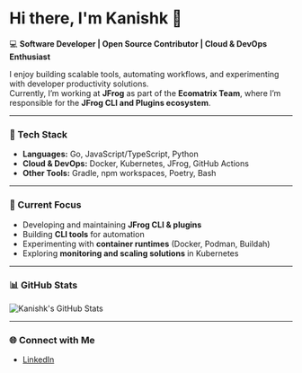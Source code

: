# Hi there, I'm Kanishk 👋  

💻 **Software Developer | Open Source Contributor | Cloud & DevOps Enthusiast**  

I enjoy building scalable tools, automating workflows, and experimenting with developer productivity solutions.  
Currently, I’m working at **JFrog** as part of the **Ecomatrix Team**, where I’m responsible for the **JFrog CLI and Plugins ecosystem**.  

---

### 🔧 Tech Stack
- **Languages:** Go, JavaScript/TypeScript, Python  
- **Cloud & DevOps:** Docker, Kubernetes, JFrog, GitHub Actions  
- **Other Tools:** Gradle, npm workspaces, Poetry, Bash  

---

### 📌 Current Focus
- Developing and maintaining **JFrog CLI & plugins**  
- Building **CLI tools** for automation  
- Experimenting with **container runtimes** (Docker, Podman, Buildah)  
- Exploring **monitoring and scaling solutions** in Kubernetes  

---

### 📊 GitHub Stats
![Kanishk's GitHub Stats](https://github-readme-stats.vercel.app/api?username=fluxxBot&count_private=true&show_icons=true&include_all_commits=true&theme=dark)

---

### 🌐 Connect with Me
- [LinkedIn](https://linkedin.com/in/kanishkgupta221)  
